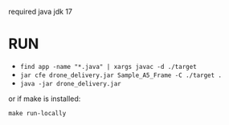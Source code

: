 required java jdk 17

# RUN

- `find app -name "*.java" | xargs javac -d ./target`
- `jar cfe drone_delivery.jar Sample_A5_Frame -C ./target .`
- `java -jar drone_delivery.jar`

or if make is installed:

`make run-locally`
